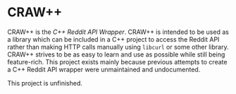 # CRAW++

CRAW++ is the _C++ Reddit API Wrapper_. CRAW++ is intended to be used as a library which can be included in a C++ project to access the Reddit API rather than making HTTP calls manually using `libcurl` or some other library. CRAW++ strives to be as easy to learn and use as possible while still being feature-rich. This project exists mainly because previous attempts to create a C++ Reddit API wrapper were unmaintained and undocumented.

This project is unfinished.